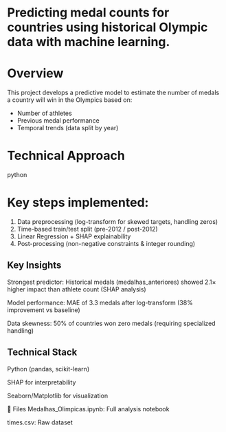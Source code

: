 # Predicting medal counts for countries using historical Olympic data with machine learning.

# Overview
This project develops a predictive model to estimate the number of medals a country will win in the Olympics based on:
- Number of athletes
- Previous medal performance
- Temporal trends (data split by year)

# Technical Approach
python

# Key steps implemented:
1. Data preprocessing (log-transform for skewed targets, handling zeros)
2. Time-based train/test split (pre-2012 / post-2012)
3. Linear Regression + SHAP explainability
4. Post-processing (non-negative constraints & integer rounding)
## Key Insights
Strongest predictor: Historical medals (medalhas_anteriores) showed 2.1× higher impact than athlete count (SHAP analysis)

Model performance: MAE of 3.3 medals after log-transform (38% improvement vs baseline)

Data skewness: 50% of countries won zero medals (requiring specialized handling)

## Technical Stack
Python (pandas, scikit-learn)

SHAP for interpretability

Seaborn/Matplotlib for visualization

📂 Files
Medalhas_Olímpicas.ipynb: Full analysis notebook

times.csv: Raw dataset
